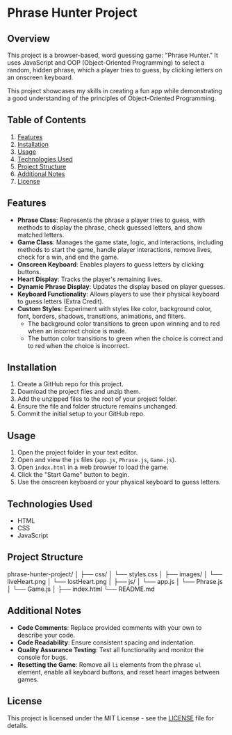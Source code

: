 # Phrase Hunter Project

## Overview
This project is a browser-based, word guessing game: "Phrase Hunter." It uses JavaScript and OOP (Object-Oriented Programming) to select a random, hidden phrase, which a player tries to guess, by clicking letters on an onscreen keyboard.

This project showcases my skills in creating a fun app while demonstrating a good understanding of the principles of Object-Oriented Programming.

## Table of Contents
1. [Features](#features)
2. [Installation](#installation)
3. [Usage](#usage)
4. [Technologies Used](#technologies-used)
5. [Project Structure](#project-structure)
6. [Additional Notes](#additional-notes)
7. [License](#license)

## Features
- **Phrase Class**: Represents the phrase a player tries to guess, with methods to display the phrase, check guessed letters, and show matched letters.
- **Game Class**: Manages the game state, logic, and interactions, including methods to start the game, handle player interactions, remove lives, check for a win, and end the game.
- **Onscreen Keyboard**: Enables players to guess letters by clicking buttons.
- **Heart Display**: Tracks the player's remaining lives.
- **Dynamic Phrase Display**: Updates the display based on player guesses.
- **Keyboard Functionality**: Allows players to use their physical keyboard to guess letters (Extra Credit).
- **Custom Styles**: Experiment with styles like color, background color, font, borders, shadows, transitions, animations, and filters.
  - The background color transitions to green upon winning and to red when an incorrect choice is made.
  - The button color transitions to green when the choice is correct and to red when the choice is incorrect.

## Installation
1. Create a GitHub repo for this project.
2. Download the project files and unzip them.
3. Add the unzipped files to the root of your project folder.
4. Ensure the file and folder structure remains unchanged.
5. Commit the initial setup to your GitHub repo.

## Usage
1. Open the project folder in your text editor.
2. Open and view the `js` files (`app.js`, `Phrase.js`, `Game.js`).
3. Open `index.html` in a web browser to load the game.
4. Click the "Start Game" button to begin.
5. Use the onscreen keyboard or your physical keyboard to guess letters.

## Technologies Used
- HTML
- CSS
- JavaScript

## Project Structure
phrase-hunter-project/
│
├── css/
│ └── styles.css
│
├── images/
│ └── liveHeart.png
│ └── lostHeart.png
│
├── js/
│ └── app.js
│ └── Phrase.js
│ └── Game.js
│
├── index.html
└── README.md

## Additional Notes

- **Code Comments**: Replace provided comments with your own to describe your code.
- **Code Readability**: Ensure consistent spacing and indentation.
- **Quality Assurance Testing**: Test all functionality and monitor the console for bugs.
- **Resetting the Game**: Remove all `li` elements from the phrase `ul` element, enable all keyboard buttons, and reset heart images between games.

## License
This project is licensed under the MIT License - see the [LICENSE](LICENSE) file for details.
